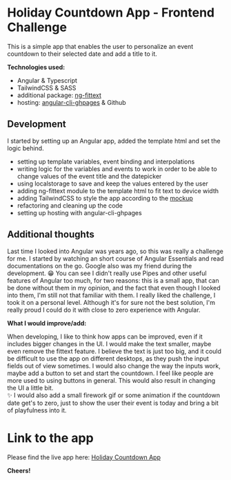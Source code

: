
# Holiday Countdown App - Frontend Challenge

This is a simple app that enables the user to personalize an event countdown to their selected date and add a title to it.

**Technologies used:**
- Angular & Typescript
- TailwindCSS & SASS
- additional package: [ng-fittext](https://www.npmjs.com/package/ng2-fittext)
- hosting: [angular-cli-ghpages](https://www.npmjs.com/package/angular-cli-ghpages) & Github

## Development

I started by setting up an Angular app, added the template html and set the logic behind.
- setting up template variables, event binding and interpolations
- writing logic for the variables and events to work in order to be able to change values of the event title and the datepicker
- using localstorage to save and keep the values entered by the user
- adding ng-fittext module to the template html to fit text to device width
- adding TailwindCSS to style the app according to the [mockup](https://www.figma.com/file/UPEugUz5jM9IzIkWft2Y9m/NC-challenge)
- refactoring and cleaning up the code
- setting up hosting with angular-cli-ghpages

## Additional thoughts

Last time I looked into Angular was years ago, so this was really a challenge for me. I started by watching an short course of Angular Essentials and read documentations on the go. Google also was my friend during the development. :grin: You can see I didn't really use Pipes and other useful features of Angular too much, for two reasons: this is a small app, that can be done without them in my opinion, and the fact that even though I looked into them, I'm still not that familiar with them.
I really liked the challenge, I took it on a personal level. Although it's for sure not the best solution, I'm really proud I could do it with close to zero experience with Angular.

**What I would improve/add:**

When developing, I like to think how apps can be improved, even if it includes bigger changes in the UI. I would make the text smaller, maybe even remove the fittext feature. I believe the text is just too big, and it could be difficult to use the app on different desktops, as they push the input fields out of view sometimes. I would also change the way the inputs work, maybe add a button to set and start the countdown. I feel like people are more used to using buttons in general. This would also result in changing the UI a little bit.\
:sparkles: I would also add a small firework gif or some animation if the countdown date get's to zero, just to show the user their event is today and bring a bit of playfulness into it.

# Link to the app

Please find the live app here: [Holiday Countdown App](https://wfanni.github.io/holiday-countdown/)

**Cheers!**
